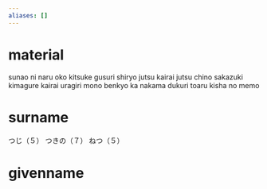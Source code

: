 ```yaml
---
aliases: []
---
```

# material
sunao ni naru oko
kitsuke gusuri
shiryo jutsu
kairai jutsu
chino sakazuki
kimagure kairai
uragiri mono
benkyo ka
nakama dukuri
toaru kisha no memo
# surname
つじ（５）
つきの（７）
ねつ（５）
# givenname